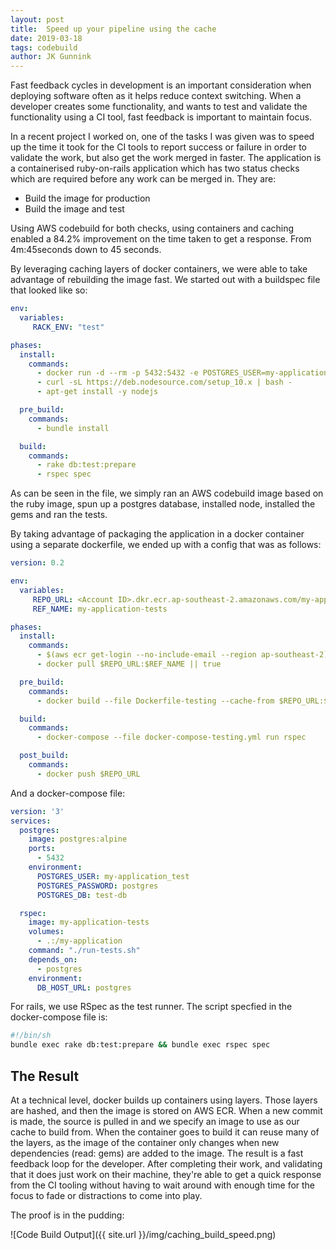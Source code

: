 ```yaml
---
layout: post
title:  Speed up your pipeline using the cache
date: 2019-03-18
tags: codebuild
author: JK Gunnink
---
```


Fast feedback cycles in development is an important consideration when deploying software often as
it helps reduce context switching. When a developer creates some functionality, and wants to test
and validate the functionality using a CI tool, fast feedback is important to maintain focus.

In a recent project I worked on, one of the tasks I was given was to speed up the time it took for
the CI tools to report success or failure in order to validate the work, but also get the work
merged in faster. The application is a containerised ruby-on-rails application which has two status
checks which are required before any work can be merged in. They are:
- Build the image for production
- Build the image and test

Using AWS codebuild for both checks, using containers and caching enabled a 84.2% improvement on the
time taken to get a response. From 4m:45seconds down to 45 seconds.

By leveraging caching layers of docker containers, we were able to take advantage of rebuilding the
image fast. We started out with a buildspec file that looked like so:
```yaml
env:
  variables:
     RACK_ENV: "test"

phases:
  install:
    commands:
      - docker run -d --rm -p 5432:5432 -e POSTGRES_USER=my-application_test -e POSTGRES_PASSWORD=postgres -e POSTGRES_DB=test-db postgres:alpine
      - curl -sL https://deb.nodesource.com/setup_10.x | bash -
      - apt-get install -y nodejs

  pre_build:
    commands:
      - bundle install

  build:
    commands:
      - rake db:test:prepare
      - rspec spec
```
As can be seen in the file, we simply ran an AWS codebuild image based on the ruby image, spun up a
postgres database, installed node, installed the gems and ran the tests.

By taking advantage of packaging the application in a docker container using a separate dockerfile,
we ended up with a config that was as follows:
```yaml
version: 0.2

env:
  variables:
     REPO_URL: <Account ID>.dkr.ecr.ap-southeast-2.amazonaws.com/my-application
     REF_NAME: my-application-tests

phases:
  install:
    commands:
      - $(aws ecr get-login --no-include-email --region ap-southeast-2)
      - docker pull $REPO_URL:$REF_NAME || true

  pre_build:
    commands:
      - docker build --file Dockerfile-testing --cache-from $REPO_URL:$REF_NAME --tag $REPO_URL:$REF_NAME --tag my-application-tests .

  build:
    commands:
      - docker-compose --file docker-compose-testing.yml run rspec

  post_build:
    commands:
      - docker push $REPO_URL
```
And a docker-compose file:
```yaml
version: '3'
services:
  postgres:
    image: postgres:alpine
    ports:
      - 5432
    environment:
      POSTGRES_USER: my-application_test
      POSTGRES_PASSWORD: postgres
      POSTGRES_DB: test-db

  rspec:
    image: my-application-tests
    volumes:
      - .:/my-application
    command: "./run-tests.sh"
    depends_on:
      - postgres
    environment:
      DB_HOST_URL: postgres
```
For rails, we use RSpec as the test runner. The script specfied in the docker-compose file is:
```bash
#!/bin/sh
bundle exec rake db:test:prepare && bundle exec rspec spec
```

## The Result

At a technical level, docker builds up containers using layers. Those layers are hashed, and then
the image is stored on AWS ECR. When a new commit is made, the source is pulled in and we specify an
image to use as our cache to build from. When the container goes to build it can reuse many of the
layers, as the image of the container only changes when new dependencies (read: gems) are added to
the image. The result is a fast feedback loop for the developer. After completing their work, and
validating that it does just work on their machine, they're able to get a quick response from the CI
tooling without having to wait around with enough time for the focus to fade or distractions to come
into play.

The proof is in the pudding:

![Code Build Output]({{ site.url }}/img/caching_build_speed.png)
